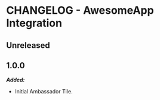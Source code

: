 # CHANGELOG - AwesomeApp Integration

## Unreleased

## 1.0.0

***Added:***

* Initial Ambassador Tile.
